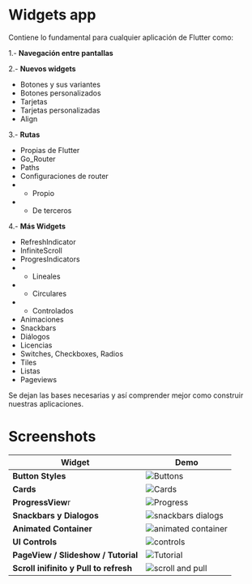 
# Widgets app

Contiene lo fundamental para cualquier aplicación de Flutter como:

1.- **Navegación entre pantallas**

2.-  **Nuevos widgets**
- Botones y sus variantes
- Botones personalizados
- Tarjetas
- Tarjetas personalizadas
- Align

3.-  **Rutas**
- Propias de Flutter
- Go_Router
- Paths
- Configuraciones de router
- - Propio
- - De terceros

4.- **Más Widgets**
- RefreshIndicator
- InfiniteScroll
- ProgresIndicators
- - Lineales
- - Circulares
- - Controlados
- Animaciones
- Snackbars
- Diálogos
- Licencias
- Switches, Checkboxes, Radios
- Tiles
- Listas
- Pageviews

Se dejan las bases necesarias y así comprender mejor como construir nuestras aplicaciones.

# Screenshots


| Widget            | Demo                                                              |
| ----------------- | ------------------------------------------------------------------ |
| **Button Styles** | ![Buttons](https://github.com/manuelsalinas-mx/Flutter-Projects/assets/110424672/30772dff-adaa-4538-a630-6c63e32c3982) |
| **Cards** | ![Cards](https://github.com/manuelsalinas-mx/Flutter-Projects/assets/110424672/d3380490-0cab-40e0-bd05-19abb021b1e7) |
| **ProgressView**r | ![Progress](https://github.com/manuelsalinas-mx/Flutter-Projects/assets/110424672/7a6751d9-0823-482b-9e54-3c22079ccbe0) |
|  **Snackbars y Dialogos** |![snackbars dialogs](https://github.com/manuelsalinas-mx/Flutter-Projects/assets/110424672/e0cc5fbc-ef8b-4dcd-852c-16d5c74ebc95) |
| **Animated Container** | ![animated container](https://github.com/manuelsalinas-mx/Flutter-Projects/assets/110424672/54ee84bf-7d5e-4740-9a7d-ba0154051d6f) |
| **UI Controls** | ![controls](https://github.com/manuelsalinas-mx/Flutter-Projects/assets/110424672/39205a13-a7ea-4d5d-8191-413df8d1cd4b) |
| **PageView / Slideshow / Tutorial** | ![Tutorial](https://github.com/manuelsalinas-mx/Flutter-Projects/assets/110424672/91b8eada-7693-4689-bfe5-ac5290dd70a3) |
| **Scroll inifinito y Pull to refresh** | ![scroll and pull](https://github.com/manuelsalinas-mx/Flutter-Projects/assets/110424672/9c335b14-986e-4449-b921-bf6696566bdf) |

